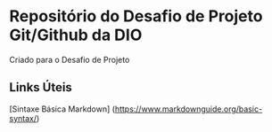 # Repositório do Desafio de Projeto Git/Github da DIO
Criado para o Desafio de Projeto

## Links Úteis
[Sintaxe Básica Markdown] (https://www.markdownguide.org/basic-syntax/)
